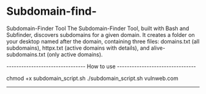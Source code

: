 # Subdomain-find-
Subdomain-Finder Tool  The Subdomain-Finder Tool, built with Bash and Subfinder, discovers subdomains for a given domain. It creates a folder on your desktop named after the domain, containing three files: domains.txt (all subdomains), httpx.txt (active domains with details), and alive-subdomains.txt (only active domains).



--------------------------------   How to use --------------------------------

chmod +x subdomain_script.sh
./subdomain_script.sh vulnweb.com 

---------------------------------------------------------------------------
